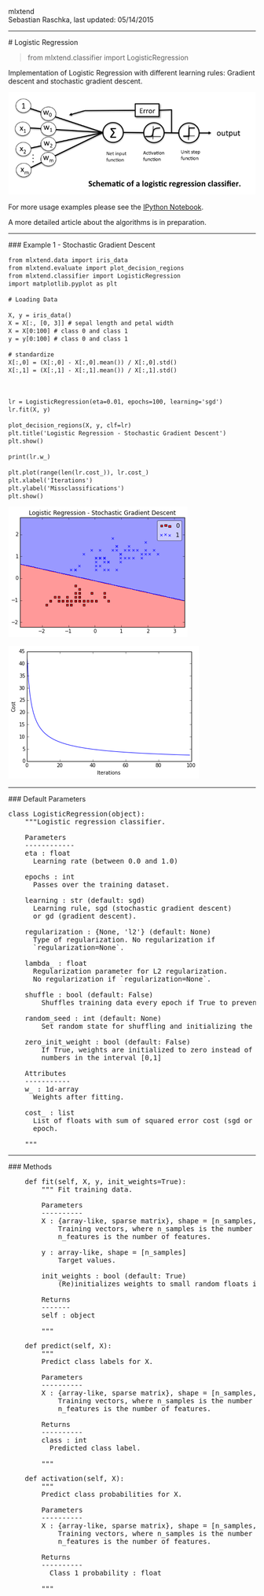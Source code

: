 mlxtend  
Sebastian Raschka, last updated: 05/14/2015



<hr>
# Logistic Regression

> from mlxtend.classifier import LogisticRegression

Implementation of Logistic Regression  with different learning rules: Gradient descent and stochastic gradient descent.

![](./img/classifier_logistic_regression_schematic.png)

For more usage examples please see the [IPython Notebook](http://nbviewer.ipython.org/github/rasbt/mlxtend/blob/master/docs/examples/classifier_logistic_regression.ipynb).

A more detailed article about the algorithms is in preparation.


<hr>
### Example 1 - Stochastic Gradient Descent


	from mlxtend.data import iris_data
	from mlxtend.evaluate import plot_decision_regions
	from mlxtend.classifier import LogisticRegression
	import matplotlib.pyplot as plt

	# Loading Data

	X, y = iris_data()
	X = X[:, [0, 3]] # sepal length and petal width
	X = X[0:100] # class 0 and class 1
	y = y[0:100] # class 0 and class 1

	# standardize
	X[:,0] = (X[:,0] - X[:,0].mean()) / X[:,0].std()
	X[:,1] = (X[:,1] - X[:,1].mean()) / X[:,1].std()



	lr = LogisticRegression(eta=0.01, epochs=100, learning='sgd')
	lr.fit(X, y)

	plot_decision_regions(X, y, clf=lr)
	plt.title('Logistic Regression - Stochastic Gradient Descent')
	plt.show()

	print(lr.w_)

	plt.plot(range(len(lr.cost_)), lr.cost_)
	plt.xlabel('Iterations')
	plt.ylabel('Missclassifications')
	plt.show()



![](./img/classifier_logistic_regression_sgd_1.png)

![](./img/classifier_logistic_regression_sgd_2.png)



<hr>
### Default Parameters

<pre>class LogisticRegression(object):
    """Logistic regression classifier.

    Parameters
    ------------
    eta : float
      Learning rate (between 0.0 and 1.0)

    epochs : int
      Passes over the training dataset.

    learning : str (default: sgd)
      Learning rule, sgd (stochastic gradient descent)
      or gd (gradient descent).
      
    regularization : {None, 'l2'} (default: None)
      Type of regularization. No regularization if
      `regularization=None`.
      
    lambda_ : float
      Regularization parameter for L2 regularization.
      No regularization if `regularization=None`.

    shuffle : bool (default: False)
        Shuffles training data every epoch if True to prevent circles.

    random_seed : int (default: None)
        Set random state for shuffling and initializing the weights.
        
    zero_init_weight : bool (default: False)
        If True, weights are initialized to zero instead of small random
        numbers in the interval [0,1]

    Attributes
    -----------
    w_ : 1d-array
      Weights after fitting.

    cost_ : list
      List of floats with sum of squared error cost (sgd or gd) for every
      epoch.

    """</pre>


<hr>
### Methods

<pre>    def fit(self, X, y, init_weights=True):
        """ Fit training data.

        Parameters
        ----------
        X : {array-like, sparse matrix}, shape = [n_samples, n_features]
            Training vectors, where n_samples is the number of samples and
            n_features is the number of features.

        y : array-like, shape = [n_samples]
            Target values.

        init_weights : bool (default: True)
            (Re)initializes weights to small random floats if True.

        Returns
        -------
        self : object

        """</pre>
        
        
        
<pre>    def predict(self, X):
        """
        Predict class labels for X.

        Parameters
        ----------
        X : {array-like, sparse matrix}, shape = [n_samples, n_features]
            Training vectors, where n_samples is the number of samples and
            n_features is the number of features.

        Returns
        ----------
        class : int
          Predicted class label.

        """</pre>
        
        
        
        
<pre>    def activation(self, X):
        """
        Predict class probabilities for X.

        Parameters
        ----------
        X : {array-like, sparse matrix}, shape = [n_samples, n_features]
            Training vectors, where n_samples is the number of samples and
            n_features is the number of features.

        Returns
        ----------
          Class 1 probability : float

        """
        
        </pre>

